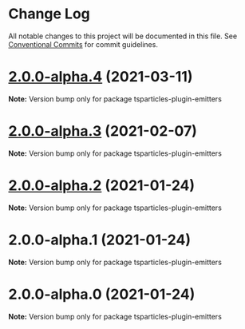 # Change Log

All notable changes to this project will be documented in this file.
See [Conventional Commits](https://conventionalcommits.org) for commit guidelines.

# [2.0.0-alpha.4](https://github.com/matteobruni/tsparticles/compare/tsparticles-plugin-emitters@2.0.0-alpha.3...tsparticles-plugin-emitters@2.0.0-alpha.4) (2021-03-11)

**Note:** Version bump only for package tsparticles-plugin-emitters





# [2.0.0-alpha.3](https://github.com/matteobruni/tsparticles/compare/tsparticles-plugin-emitters@2.0.0-alpha.2...tsparticles-plugin-emitters@2.0.0-alpha.3) (2021-02-07)

**Note:** Version bump only for package tsparticles-plugin-emitters





# [2.0.0-alpha.2](https://github.com/matteobruni/tsparticles/compare/tsparticles-plugin-emitters@2.0.0-alpha.1...tsparticles-plugin-emitters@2.0.0-alpha.2) (2021-01-24)

**Note:** Version bump only for package tsparticles-plugin-emitters





# 2.0.0-alpha.1 (2021-01-24)

**Note:** Version bump only for package tsparticles-plugin-emitters





# 2.0.0-alpha.0 (2021-01-24)

**Note:** Version bump only for package tsparticles-plugin-emitters
